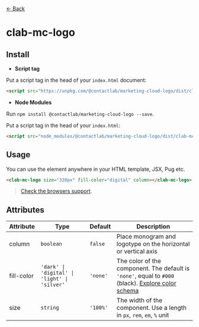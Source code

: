 [← Back](../README.md)

# clab-mc-logo

## Install

- **Script tag**

Put a script tag in the head of your `index.html` document:

```html
<script src="https://unpkg.com/@contactlab/marketing-cloud-logo/dist/clab-mc-logo.js"></script>
```

- **Node Modules**

Run `npm install @contactlab/marketing-cloud-logo --save`.

Put a script tag in the head of your `index.html`:

```html
<script src="node_modules/@contactlab/marketing-cloud-logo/dist/clab-mc-logo.js"></script>
```

## Usage

You can use the element anywhere in your HTML template, JSX, Pug etc.

```html
<clab-mc-logo size="320px" fill-color="digital" column></clab-mc-logo>
```

> [Check the browsers support](./browsers-support.md).

## Attributes

<table>
  <thead>
    <tr>
      <th>Attribute</th>
      <th>Type</th>
      <th>Default</th>
      <th>Description</th>
    </tr>
  <tbody>
    <tr>
      <td>column</td>
      <td><code>boolean</code></td>
      <td><code>false</code></td>
      <td>Place monogram and logotype on the horizontal or vertical axis</td>
    </tr>
    <tr>
      <td>fill-color</td>
      <td><code>'dark' | 'digital' | 'light' | 'silver'</code></td>
      <td><code>'none'</code></td>
      <td>The color of the component. The default is <code>'none'</code>, equal to <code>#000</code> (black). <a href="./color-schema.md" title="Color schema">Explore color schema</a></td>
    </tr>
    <tr>
      <td>size</td>
      <td><code>string</code></td>
      <td><code>'100%'</code></td>
      <td>The width of the component. Use a length in <code>px</code>, <code>rem</code>, <code>em</code>, <code>%</code> unit
      </td>
    <tr>
  </tbody>
</table>
